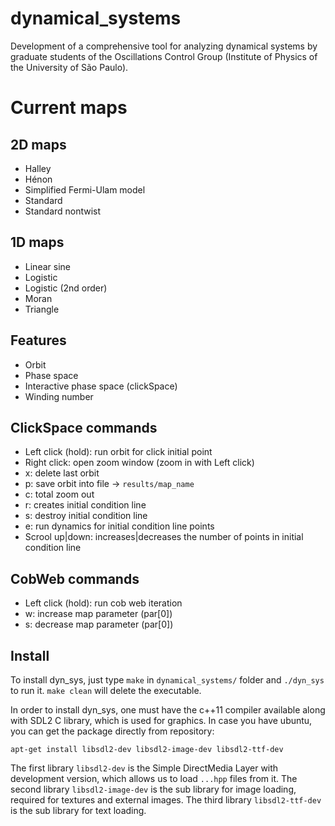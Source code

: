 # dynamical_systems
Development of a comprehensive tool for analyzing dynamical systems by graduate students of the Oscillations Control Group (Institute of Physics of the University of São Paulo).

# Current maps
## 2D maps
* Halley
* Hénon
* Simplified Fermi-Ulam model
* Standard
* Standard nontwist 

## 1D maps
* Linear sine 
* Logistic
* Logistic (2nd order)
* Moran
* Triangle

## Features
* Orbit 
* Phase space
* Interactive phase space (clickSpace)
* Winding number

## ClickSpace commands
* Left click (hold): run orbit for click initial point
* Right click: open zoom window (zoom in with Left click)
* x: delete last orbit
* p: save orbit into file -> `results/map_name`
* c: total zoom out
* r: creates initial condition line
* s: destroy initial condition line
* e: run dynamics for initial condition line points
* Scrool up|down: increases|decreases the number of points in initial condition line

## CobWeb commands
* Left click (hold): run cob web iteration
* w: increase map parameter (par[0])
* s: decrease map parameter (par[0])

## Install
To install dyn_sys, just type `make` in `dynamical_systems/` folder and `./dyn_sys` to run it. `make clean` will delete the executable.

In order to install dyn_sys, one must have the c++11 compiler available along with SDL2 C library, which is used for graphics. In case you have ubuntu, you can get the package directly from repository:

`apt-get install libsdl2-dev libsdl2-image-dev libsdl2-ttf-dev`

The first library `libsdl2-dev` is the Simple DirectMedia Layer with development version, which allows us to load `...hpp` files from it.
The second library `libsdl2-image-dev` is the sub library for image loading, required for textures and external images.
The third library `libsdl2-ttf-dev` is the sub library for text loading.
